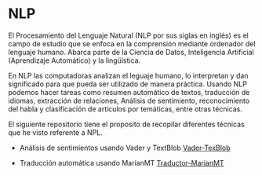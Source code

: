 # NLP
El Procesamiento del Lenguaje Natural (NLP por sus siglas en inglés) es el campo de estudio que se enfoca en la comprensión mediante ordenador del lenguaje humano. Abarca parte de la Ciencia de Datos, Inteligencia Artificial (Aprendizaje Automático) y la lingüística.

En NLP las computadoras analizan el leguaje humano, lo interpretan y dan significado para que pueda ser utilizado de manera práctica. Usando NLP podemos hacer tareas como resumen automático de textos, traducción de idiomas, extracción de relaciones, Análisis de sentimiento, reconocimiento del habla y clasificación de artículos por temáticas, entre otras técnicas.

El siguiente repositorio tiene el proposito de recopilar diferentes técnicas que he visto referente a NPL.

* Análisis de sentimientos usando Vader y TextBlob
[Vader-TexBlob](https://github.com/P4t0R/NLP/blob/main/AnalystSentiment/Vader-TexBlob.ipynb)

* Traducción automática usando MarianMT
[Traductor-MarianMT](https://github.com/P4t0R/NLP/blob/main/Translate/Translate_MarianMT.ipynb)
 
